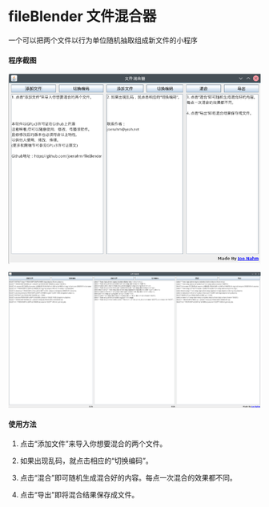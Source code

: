 # fileBlender 文件混合器
一个可以把两个文件以行为单位随机抽取组成新文件的小程序

#### 程序截图

![](imgs/shot1.png)

![](imgs/shot2.png)

#### 使用方法

1. 点击“添加文件”来导入你想要混合的两个文件。

2. 如果出现乱码，就点击相应的“切换编码”。

3. 点击“混合”即可随机生成混合好的内容。每点一次混合的效果都不同。

4. 点击“导出”即将混合结果保存成文件。